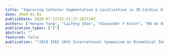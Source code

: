 ```yaml
---
title: "Improving Catheter Segmentation & Localization in 3D Cardiac Ultrasound Using Direction-Fused Fcn"
date: 2019-01-01
publishDate: 2020-07-11T15:21:17.262729Z
authors: ["Hongxu Yang", "Caifeng Shan", "Alexander F Kolen", "HN de With Peter"]
publication_types: ["1"]
abstract: ""
featured: false
publication: "*2019 IEEE 16th International Symposium on Biomedical Imaging (ISBI 2019)*"
---
```


